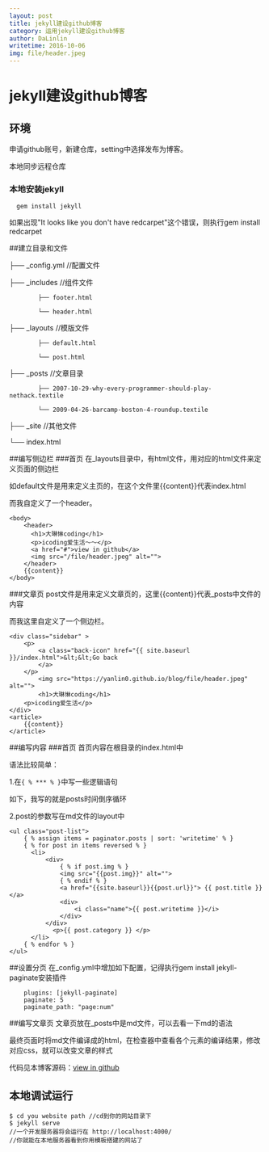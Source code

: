 ```yaml
---
layout: post
title: jekyll建设github博客
category: 运用jekyll建设github博客
author: DaLinlin
writetime: 2016-10-06
img: file/header.jpeg
---
```

# jekyll建设github博客
## 环境
   申请github账号，新建仓库，setting中选择发布为博客。

   本地同步远程仓库

### 本地安装jekyll

  ```
    gem install jekyll 

  ```
  如果出现"It looks like you don't have redcarpet"这个错误，则执行gem install redcarpet

##建立目录和文件

  ├── _config.yml //配置文件

  ├── _includes   //组件文件

            ├── footer.html

            └── header.html

  ├── _layouts   //模版文件

            ├── default.html

            └── post.html

  ├── _posts   //文章目录

            ├── 2007-10-29-why-every-programmer-should-play-nethack.textile

            └── 2009-04-26-barcamp-boston-4-roundup.textile

  ├── _site   //其他文件

  └── index.html

##编写侧边栏
###首页
在_layouts目录中，有html文件，用对应的html文件来定义页面的侧边栏

如default文件是用来定义主页的，在这个文件里{{content}}代表index.html

而我自定义了一个header。
```$xslt
<body>
    <header>
      <h1>大琳惏coding</h1>
      <p>icoding爱生活～～</p>
      <a href="#">view in github</a>
      <img src="/file/header.jpeg" alt="">
    </header>
    {{content}}
</body>
```
###文章页
post文件是用来定义文章页的，这里{{content}}代表_posts中文件的内容

而我这里自定义了一个侧边栏。
```$xslt
<div class="sidebar" >
    <p>
        <a class="back-icon" href="{{ site.baseurl }}/index.html">&lt;&lt;Go back
        </a>
    </p>
        <img src="https://yanlin0.github.io/blog/file/header.jpeg" alt="">
        <h1>大琳惏coding</h1>
    <p>icoding爱生活</p>
</div>
<article>
    {{content}}
</article>
```

##编写内容
###首页
首页内容在根目录的index.html中

语法比较简单：

1.在`{ % *** % }`中写一些逻辑语句

如下，我写的就是posts时间倒序循环

2.post的参数写在md文件的layout中
```$xslt
<ul class="post-list">
    { % assign items = paginator.posts | sort: 'writetime' % }
    { % for post in items reversed % }
      <li>
          <div>
              { % if post.img % }
              <img src="{{post.img}}" alt="">
              { % endif % }
              <a href="{{site.baseurl}}{{post.url}}"> {{ post.title }}  </a>
              <div>
                  <i class="name">{{ post.writetime }}</i>
              </div>
          </div>
            <p>{{ post.category }} </p>
      </li>
    { % endfor % }
</ul>
```
##设置分页
在_config.yml中增加如下配置，记得执行gem install jekyll-paginate安装插件
```$xslt
    plugins: [jekyll-paginate]
    paginate: 5
    paginate_path: "page:num"
```

##编写文章页
文章页放在_posts中是md文件，可以去看一下md的语法

最终页面时将md文件编译成的html，在检查器中查看各个元素的编译结果，修改对应css，就可以改变文章的样式

代码见本博客源码：[view in github](https://github.com/yanlin0/blog)

## 本地调试运行

  ```
  $ cd you website path //cd到你的网站目录下
  $ jekyll serve
  //一个开发服务器将会运行在 http://localhost:4000/
  //你就能在本地服务器看到你用模板搭建的网站了
  ```


